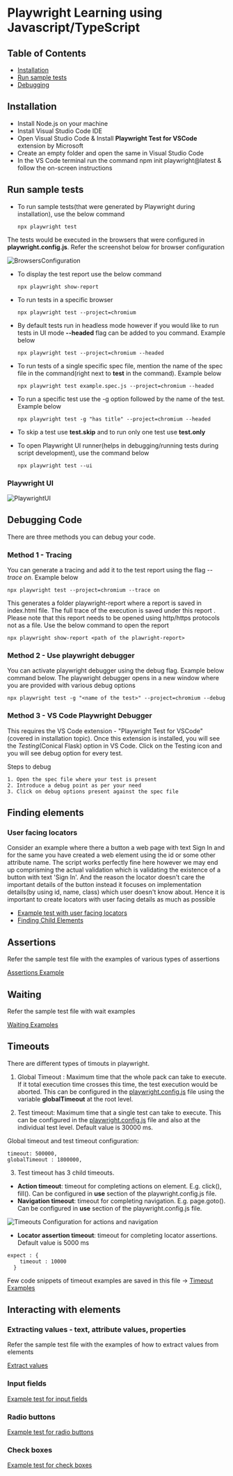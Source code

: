 # Playwright Learning using Javascript/TypeScript

## Table of Contents
- [Installation](#installation)
- [Run sample tests](#run-sample-tests)
- [Debugging](#debugging-code)

## Installation

- Install Node.js on your machine
- Install Visual Studio Code IDE 
- Open Visual Studio Code & Install **Playwright Test for VSCode** extension by Microsoft 
- Create an empty folder and open the same in Visual Studio Code 
- In the VS Code terminal run the command npm init playwright@latest & follow the on-screen instructions

## Run sample tests

- To run sample tests(that were generated by Playwright during installation), use the below command

    ``` npx playwright test ```

The tests would be executed in the browsers that were configured in **playwright.config.js**. Refer the screenshot below for browser configuration

![BrowsersConfiguration](/documentation/images/browsers-config.png)

- To display the test report use the below command 

    ```npx playwright show-report```

- To run tests in a specific browser

    ```npx playwright test --project=chromium```

- By default tests run in headless mode however if you would like to run tests in UI mode **--headed** flag can be added to you command. Example below 

    ```npx playwright test --project=chromium --headed```

- To run tests of a single specific spec file, mention the name of the spec file in the command(right next to **test** in the command). Example below 

    ```npx playwright test example.spec.js --project=chromium --headed```

- To run a specific test use the -g option followed by the name of the test. Example below

    ```npx playwright test -g "has title" --project=chromium --headed```

- To skip a test use **test.skip** and to run only one test use **test.only**

- To open Playwright UI runner(helps in debugging/running tests during script development), use the command below

    ```npx playwright test --ui```

### Playwright UI

![PlaywrightUI](/documentation/images/playwright-ui.png)

## Debugging Code

There are three methods you can debug your code. 

### Method 1 - Tracing 

You can generate a tracing and add it to the test report using the flag *--trace on*. Example below

```npx playwright test --project=chromium --trace on```

This generates a folder playwright-report where a report is saved in index.html file. The full trace of the execution is saved under this report . Please note that this report needs to be opened using http/https protocols not as a file. Use the below command to open the report 

```npx playwright show-report <path of the plawright-report>```

### Method 2 - Use playwright debugger

You can activate playwright debugger using the debug flag. Example below command below. The playwright debugger opens in a new window where you are provided with various debug options

```npx playwright test -g "<name of the test>" --project=chromium --debug```

### Method 3 - VS Code Playwright Debugger

This requires the VS Code extension - "Playwright Test for VSCode"(covered in installation topic). Once this extension is installed, you will see the *Testing*(Conical Flask) option in VS Code. Click on the Testing icon and you will see debug option for every test. 

Steps to debug 

    1. Open the spec file where your test is present
    2. Introduce a debug point as per your need
    3. Click on debug options present against the spec file

## Finding elements

### User facing locators 

Consider an example where there a button a web page with text Sign In and for the same you have created a web element using the id or some other attribute name. The script works perfectly fine here however we may end up comprisming the actual validation which is validating the existence of a button with text 'Sign In'. And the reason the locator doesn't care the important details of the button instead it focuses on implementation details(by using id, name, class) which user doesn't know about. Hence it is important to create locators with user facing details as much as possible

- [Example test with user facing locators](tests/user-facing-locators.spec.js)
- [Finding Child Elements](tests/child-elements.spec.js)

## Assertions

Refer the sample test file with the examples of various types of assertions

[Assertions Example](tests/assertions.spec.js)

## Waiting

Refer the sample test file with wait examples

[Waiting Examples](tests/waiting.spec.js)

## Timeouts 

There are different types of timouts in playwright. 

1. Global Timeout : Maximum time that the whole pack can take to execute. If it total execution time crosses this time, the test execution would be aborted. This can be configured in the [playwright.config.js](playwright.config.js) file using the variable **globalTimeout** at the root level. 

2. Test timeout: Maximum time that a single test can take to execute. This can be configured in the [playwright.config.js](playwright.config.js) file and also at the individual test level. Default value is 30000 ms.

Global timeout and test timeout configuration:

```
timeout: 500000,
globalTimeout : 1800000,
```

3. Test timeout has 3 child timeouts. 

- **Action timeout**: timeout for completing actions on element. E.g. click(), fill(). Can be configured in **use** section of the playwright.config.js file.  
- **Navigation timeout**: timeout for completing navigation. E.g. page.goto(). Can be configured in **use** section of the playwright.config.js file.  

![Timeouts Configuration for actions and navigation](documentation/test-timeouts.png)

- **Locator assertion timeout**: timeout for completing locator assertions. Default value is 5000 ms

```
expect : {
    timeout : 10000
  }
```

Few code snippets of timeout examples are saved in this file -> [Timeout Examples](tests/timeouts.spec.js) 

## Interacting with elements

### Extracting values - text, attribute values, properties

Refer the sample test file with the examples of how to extract values from elements 

[Extract values](tests/extracting-values.spec.js)

### Input fields

[Example test for input fields](tests/input-fields.spec.js)

### Radio buttons

[Example test for radio buttons](tests/radio.spec.js)

### Check boxes

[Example test for check boxes](tests/checkboxes.spec.js)
